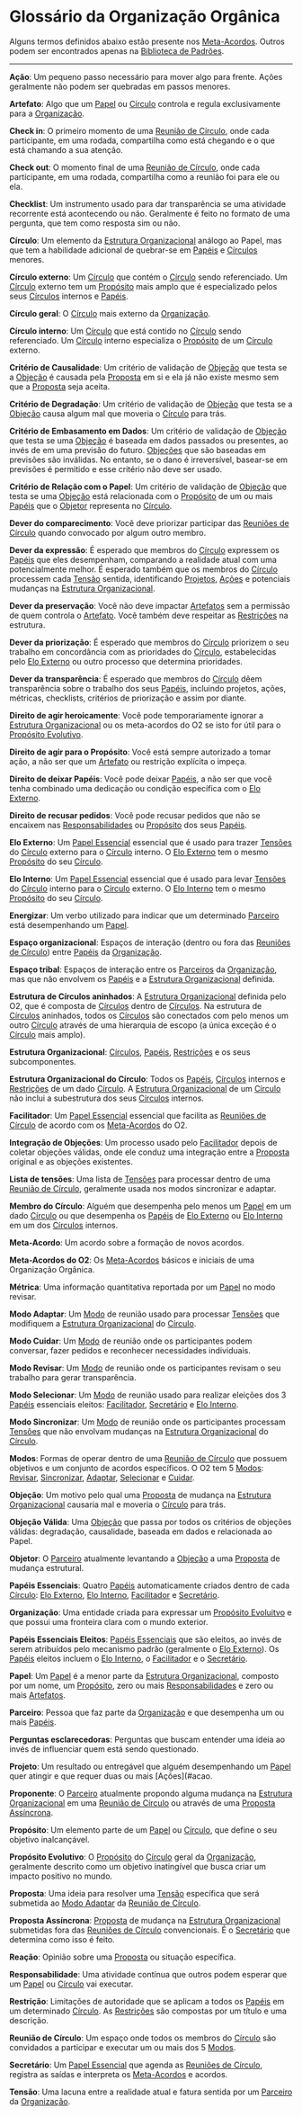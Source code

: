 # Glossário da Organização Orgânica

Alguns termos definidos abaixo estão presente nos [Meta-Acordos](meta-acordos.md). Outros podem ser encontrados apenas na [Biblioteca de Padrões][biblioteca].

***

<span id="acao">**Ação**</span>: Um pequeno passo necessário para mover algo para frente. Ações geralmente não podem ser quebradas em passos menores.

<span id="artefato">**Artefato**</span>: Algo que um [Papel](#papel) ou [Círculo](#circulo) controla e regula exclusivamente para a [Organização](#organizacao).

<span id="check-in">**Check in**</span>: O primeiro momento de uma [Reunião de Círculo](#reuniao-decirculo), onde cada participante, em uma rodada, compartilha como está chegando e o que está chamando a sua atenção.

<span id="check-out">**Check out**</span>: O momento final de uma [Reunião de Círculo](#reuniao-de-circulo), onde cada participante, em uma rodada, compartilha como a reunião foi para ele ou ela.

<span id="checklist">**Checklist**</span>: Um instrumento usado para dar transparência se uma atividade recorrente está acontecendo ou não. Geralmente é feito no formato de uma pergunta, que tem como resposta sim ou não.

<span id="circulo">**Círculo**</span>: Um elemento da [Estrutura Organizacional](#estrutura-organizacional) análogo ao Papel, mas que tem a habilidade adicional de quebrar-se em [Papéis](#papeis) e [Círculos](#circulo) menores.

<span id="circulo-externo">**Círculo externo**</span>: Um [Círculo](#circulo) que contém o [Círculo](#circulo) sendo referenciado. Um [Círculo](#circulo) externo tem um [Propósito](#proposito) mais amplo que é especializado pelos seus [Círculos](#circulo) internos e [Papéis](#papeis).

<span id="circulo-geral">**Círculo geral**</span>: O [Círculo](#circulo) mais externo da [Organização](#organizacao).

<span id="circulo-interno">**Círculo interno**</span>: Um [Círculo](#circulo) que está contido no [Círculo](#circulo) sendo referenciado. Um [Círculo](#circulo) interno especializa o [Propósito](#proposito) de um [Círculo](#circulo) externo.

<span id="criterio-de-causalidade">**Critério de Causalidade**</span>: Um critério de validação de [Objeção](#objecao) que testa se a [Objeção](#objecao) é causada pela [Proposta](#proposta) em si e ela já não existe mesmo sem que a [Proposta](#proposta) seja aceita.

<span id="criterio-de-degradacao">**Critério de Degradação**</span>: Um critério de validação de [Objeção](#objecao) que testa se a [Objeção](#objecao) causa algum mal que moveria o [Círculo](#circulo) para trás.

<span id="criterio-de-embasamento-em-dados">**Critério de Embasamento em Dados**</span>: Um critério de validação de [Objeção](#objecao) que testa se uma [Objeção](#objecao) é baseada em dados passados ou presentes, ao invés de em uma previsão do futuro. [Objeções](#objecoes) que são baseadas em previsões são inválidas. No entanto, se o dano é irreversível, basear-se em previsões é permitido e esse critério não deve ser usado.

<span id="criterio-de-relacao-com-o-papel">**Critério de Relação com o Papel**</span>: Um critério de validação de [Objeção](#objecao) que testa se uma [Objeção](#objecao) está relacionada com o [Propósito](#proposito) de um ou mais [Papéis](#papeis) que o [Objetor](#objetor) representa no [Círculo](#circulo).

<span id="dever-do-comparecimento">**Dever do comparecimento**</span>: Você deve priorizar participar das [Reuniões de Círculo](#reuniao-de-circulo) quando convocado por algum outro membro.

<span id="dever-da-expressao">**Dever da expressão**</span>: É esperado que membros do [Círculo](#circulo) expressem os [Papéis](#papeis) que eles desempenham, comparando a realidade atual com uma potencialmente melhor. É esperado também que os membros do [Círculo](#circulo) processem cada [Tensão](#tensao) sentida, identificando [Projetos](#projeto), [Ações](#acoes) e potenciais mudanças na [Estrutura Organizacional](#estrutura-organizacional).

<span id="dever-da-preservacao">**Dever da preservação**</span>: Você não deve impactar [Artefatos](#artefato) sem a permissão de quem controla o [Artefato](#artefato). Você também deve respeitar as [Restrições](#restricao) na estrutura.

<span id="">**Dever da priorização**</span>: É esperado que membros do [Círculo](#circulo) priorizem o seu trabalho em concordância com as prioridades do [Círculo](#circulo), estabelecidas pelo [Elo Externo](#elo-externo) ou outro processo que determina prioridades.

<span id="dever-da-transparencia">**Dever da transparência**</span>: É esperado que membros do [Círculo](#circulo) dêem transparência sobre o trabalho dos seus [Papéis](#papeis), incluindo projetos, ações, métricas, checklists, critérios de priorização e assim por diante.

<span id="direito-de-agir-heroicamente">**Direito de agir heroicamente**</span>: Você pode temporariamente ignorar a [Estrutura Organizacional](#estrutura-organizacional) ou os meta-acordos do O2 se isto for útil para o [Propósito Evolutivo](#proposito-evolutivo).

<span id="direito-de-agir-para-o-proposito">**Direito de agir para o Propósito**</span>: Você está sempre autorizado a tomar ação, a não ser que um [Artefato](#artefato) ou restrição explícita o impeça.

<span id="direito-de-deixar-papeis">**Direito de deixar Papéis**</span>: Você pode deixar [Papéis](#papeis), a não ser que você tenha combinado uma dedicação ou condição específica com o [Elo Externo](#elo-externo).

<span id="direito-de-recusar-pedidos">**Direito de recusar pedidos**</span>: Você pode recusar pedidos que não se encaixem nas [Responsabilidades](#responsabilidade) ou [Propósito](#proposito) dos seus [Papéis](#papeis).

<span id="elo-externo">**Elo Externo**</span>: Um [Papel Essencial](#papeis-essenciais) essencial que é usado para trazer [Tensões](#tensoes) do [Círculo](#circulo) externo para o [Círculo](#circulo) interno. O [Elo Externo](#elo-externo) tem o mesmo [Propósito](#proposito) do seu [Círculo](#circulo).

<span id="elo-interno">**Elo Interno**</span>: Um [Papel Essencial](#papeis-essenciais) essencial que é usado para levar [Tensões](#tensoes) do [Círculo](#circulo) interno para o [Círculo](#circulo) externo. O [Elo Interno](#elo-interno) tem o mesmo [Propósito](#proposito) do seu [Círculo](#circulo).

<span id="energizar">**Energizar**</span>: Um verbo utilizado para indicar que um determinado [Parceiro](#parceiro) está desempenhando um [Papel](#papel).

<span id="espaco-organizacional">**Espaço organizacional**</span>: Espaços de interação (dentro ou fora das [Reuniões de Círculo](#circulo)) entre [Papéis](#papeis) da [Organização](#organizacao).

<span id="espaco-tribal">**Espaço tribal**</span>: Espaços de interação entre os [Parceiros](#parceiro) da [Organização](#organizacao), mas que não envolvem os [Papéis](#papeis) e a [Estrutura Organizacional](#estrutura-organizacional) definida.

<span id="estrutura-de-circulos-aninhados">**Estrutura de Círculos aninhados**</span>: A [Estrutura Organizacional](#estrutura-organizacional) definida pelo O2, que é composta de [Círculos](#circulo) dentro de [Círculos](#circulo). Na estrutura de [Círculos](#circulo) aninhados, todos os [Círculos](#circulo) são conectados com pelo menos um outro [Círculo](#circulo) através de uma hierarquia de escopo (a única exceção é o [Círculo](#circulo) mais amplo).

<span id="estrutura-organizacional">**Estrutura Organizacional**</span>: [Círculos](#circulo), [Papéis](#papeis), [Restrições](#restricao) e os seus subcomponentes.

<span id="estrutura-organizacional-do-circulo">**Estrutura Organizacional do Círculo**</span>: Todos os [Papéis](#papeis), [Círculos](#circulo) internos e [Restrições](#restricao) de um dado [Círculo](#circulo). A [Estrutura Organizacional](#estrutura-organizacional) de um [Círculo](#circulo) não inclui a subestrutura dos seus [Círculos](#circulo) internos.

<span id="facilitador">**Facilitador**</span>: Um [Papel Essencial](#papeis-essenciais) essencial que facilita as [Reuniões de Círculo](#circulo) de acordo com os [Meta-Acordos](#meta-acordo) do O2.

<span id="integracao-de-objecoes">**Integração de Objeções**</span>: Um processo usado pelo [Facilitador](#facilitador) depois de coletar objeções válidas, onde ele conduz uma integração entre a [Proposta](#proposta) original e as objeções existentes.

<span id="lista-de-tensoes">**Lista de tensões**</span>: Uma lista de [Tensões](#tensoes) para processar dentro de uma [Reunião de Círculo](#reuniao-de-circulo), geralmente usada nos modos sincronizar e adaptar.

<span id="membro-do-circulo">**Membro do Círculo**</span>: Alguém que desempenha pelo menos um [Papel](#papel) em um dado [Círculo](#circulo) ou que desempenha os [Papéis](#papeis) de [Elo Externo](#elo-externo) ou [Elo Interno](#elo-interno) em um dos [Círculos](#circulo) internos.

<span id="meta-acordo">**Meta-Acordo**</span>: Um acordo sobre a formação de novos acordos.

<span id="meta-acordos-o2">**Meta-Acordos do O2**</span>: Os [Meta-Acordos](#meta-acordo) básicos e iniciais de uma Organização Orgânica.

<span id="metrica">**Métrica**</span>: Uma informação quantitativa reportada por um [Papel](#papel) no modo revisar.

<span id="modo-adaptar">**Modo Adaptar**</span>: Um [Modo](#modos) de reunião usado para processar [Tensões](#tensoes) que modifiquem a [Estrutura Organizacional](#estrutura-organizacional) do [Círculo](#circulo).

<span id="modo-cuidar">**Modo Cuidar**</span>: Um [Modo](#modos) de reunião onde os participantes podem conversar, fazer pedidos e reconhecer necessidades individuais.

<span id="modo-revisar">**Modo Revisar**</span>: Um [Modo](#modos) de reunião onde os participantes revisam o seu trabalho para gerar transparência.

<span id="modo-selecionar">**Modo Selecionar**</span>: Um [Modo](#modos) de reunião usado para realizar eleições dos 3 [Papéis](#papeis) essenciais eleitos: [Facilitador](#facilitador), [Secretário](#secretario) e [Elo Interno](#elo-interno).

<span id="modo-sincronizar">**Modo Sincronizar**</span>: Um [Modo](#modos) de reunião onde os participantes processam [Tensões](#tensoes) que não envolvam mudanças na [Estrutura Organizacional](#estrutura-organizacional) do [Círculo](#circulo).

<span id="modos">**Modos**</span>: Formas de operar dentro de uma [Reunião de Círculo](#reuniao-de-circulo) que possuem objetivos e um conjunto de acordos específicos. O O2 tem 5 [Modos](#modos): [Revisar](#modo-revisar), [Sincronizar](#modo-sincronizar), [Adaptar](#modo-adaptar), [Selecionar](#modo-selecionar) e [Cuidar](#modo-cuidar).

<span id="objecao">**Objeção**</span>: Um motivo pelo qual uma [Proposta](#proposta) de mudança na [Estrutura Organizacional](#estrutura-organizacional) causaria mal e moveria o [Círculo](#circulo) para trás.

<span id="objecao-valida">**Objeção Válida**</span>: Uma [Objeção](#objecao) que passa por todos os critérios de objeções válidas: degradação, causalidade, baseada em dados e relacionada ao Papel.

<span id="objetor">**Objetor**</span>: O [Parceiro](#parceiro) atualmente levantando a [Objeção](#objecao) a uma [Proposta](#proposta) de mudança estrutural.

<span id="papeis-essenciais">**Papéis Essenciais**</span>: Quatro [Papéis](#papeis) automaticamente criados dentro de cada [Círculo](#circulo): [Elo Externo](#elo-externo), [Elo Interno](#elo-interno), [Facilitador](#facilitator) e [Secretário](#secretario).

<span id="organizacao">**Organização**</span>: Uma entidade criada para expressar um [Propósito Evoluitvo](#proposito-evolutivo) e que possui uma fronteira clara com o mundo exterior.

<span id="papeis-essenciais-eleitos">**Papéis Essenciais Eleitos**</span>: [Papéis Essenciais](#papeis-essenciais) que são eleitos, ao invés de serem atribuídos pelo mecanismo padrão (geralmente o [Elo Externo](#elo-externo)). Os [Papéis](#papeis) eleitos incluem o [Elo Interno](#elo-interno), o [Facilitador](#facilitador) e o [Secretário](#secretario).

<span id="papel">**Papel**</span>: Um [Papel](#papel) é a menor parte da [Estrutura Organizacional](#estrutura-organizacional), composto por um nome, um [Propósito](#proposito), zero ou mais [Responsabilidades](#responsabilidade) e zero ou mais [Artefatos](#artefato).

<span id="parceiro">**Parceiro**</span>: Pessoa que faz parte da [Organização](#organizacao) e que desempenha um ou mais [Papéis](#papeis).

<span id="pergunta-esclarecedora">**Perguntas esclarecedoras**</span>: Perguntas que buscam entender uma ideia ao invés de influenciar quem está sendo questionado.

<span id="projeto">**Projeto**</span>: Um resultado ou entregável que alguém desempenhando um [Papel](#papel) quer atingir e que requer duas ou mais [Ações](#acao.

<span id="proponente">**Proponente**</span>: O [Parceiro](#parceiro) atualmente propondo alguma mudança na [Estrutura Organizacional](#estrutura-organizacional) em uma [Reunião de Círculo](#reuniao-de-circulo) ou através de uma [Proposta Assíncrona](#proposta-assincrona).

<span id="proposito">**Propósito**</span>: Um elemento parte de um [Papel](#papel) ou [Círculo](#circulo), que define o seu objetivo inalcançável.

<span id="proposito">**Propósito Evolutivo**</span>: O [Propósito](#proposito) do [Círculo](#circulo) geral da [Organização](#organizacao), geralmente descrito como um objetivo inatingível que busca criar um impacto positivo no mundo.

<span id="proposta">**Proposta**</span>: Uma ideia para resolver uma [Tensão](#tensao) específica que será submetida ao [Modo Adaptar](#modo-adaptar) da [Reunião de Círculo](#reuniao-de-circulo).

<span id="proposta-assincrona">**Proposta Assíncrona**</span>: [Proposta](#proposta) de mudança na [Estrutura Organizacional](#estrutura-organizacional) submetidas fora das [Reuniões de Círculo](#reuniao-de-circulo) convencionais. É o [Secretário](#secretario) que determina como isso é feito.

<span id="reacao">**Reação**</span>: Opinião sobre uma [Proposta](#proposta) ou situação específica.

<span id="responsabilidade">**Responsabilidade**</span>: Uma atividade contínua que outros podem esperar que um [Papel](#papel) ou [Círculo](#circulo) vai executar.

<span id="restricao">**Restrição**</span>: Limitações de autoridade que se aplicam a todos os [Papéis](#papeis) em um determinado [Círculo](#circulo). As [Restrições](#restricao) são compostas por um título e uma descrição.

<span id="reuniao-de-circulo">**Reunião de Círculo**</span>: Um espaço onde todos os membros do [Círculo](#circulo) são convidados a participar e executar um ou mais dos 5 [Modos](#modos).

<span id="secretario">**Secretário**</span>: Um [Papel Essencial](#papeis-essenciais) que agenda as [Reuniões de Círculo](#reuniao-de-circulo), registra as saídas e interpreta os [Meta-Acordos](#meta-acordo) e acordos.

<span id="tensao">**Tensão**</span>: Uma lacuna entre a realidade atual e fatura sentida por um [Parceiro](#parceiro) da [Organização](#organizacao).

[biblioteca]: <https://targetteal.com/pt/o2/biblioteca/>
